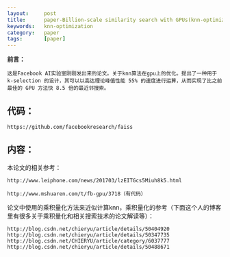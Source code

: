```yaml
---
layout:     post
title:      paper-Billion-scale similarity search with GPUs(knn-optimizaiton-gpu-1)
keywords:   knn-optimization
category:   paper
tags:       [paper]
---
```


**前言：**

	这是Facebook AI实验室刚刚发出来的论文。关于knn算法在gpu上的优化。提出了一种用于 k-selection 的设计，其可以以高达理论峰值性能 55% 的速度进行运算，从而实现了比之前最佳的 GPU 方法快 8.5 倍的最近邻搜索。

## 代码：

	https://github.com/facebookresearch/faiss

## 内容：

本论文的相关参考：

	http://www.leiphone.com/news/201703/lzEITGcs5Miuh8k5.html

	http://www.mshuaren.com/t/fb-gpu/3718（有代码）

论文中使用的乘积量化方法来近似计算knn，乘积量化的参考（下面这个人的博客里有很多关于乘积量化和相关搜索技术的论文解读等）：
	
	http://blog.csdn.net/chieryu/article/details/50404920
	http://blog.csdn.net/chieryu/article/details/50347735
	http://blog.csdn.net/CHIERYU/article/category/6037777
	http://blog.csdn.net/chieryu/article/details/50488671




